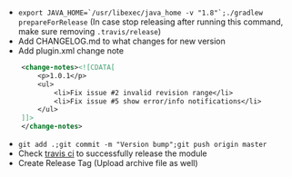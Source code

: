 * ``export JAVA_HOME=`/usr/libexec/java_home -v "1.8"`;./gradlew prepareForRelease`` (In case stop releasing after running this command, make sure removing `.travis/release`)
* Add CHANGELOG.md to what changes for new version
* Add plugin.xml change note
```xml
    <change-notes><![CDATA[
        <p>1.0.1</p>
        <ul>
            <li>Fix issue #2 invalid revision range</li>
            <li>Fix issue #5 show error/info notifications</li>
        </ul>
    ]]>
    </change-notes>
```
* `git add .;git commit -m "Version bump";git push origin master`
* Check [travis ci](https://travis-ci.org/shiraji/databinding-support) to successfully release the module
* Create Release Tag (Upload archive file as well)